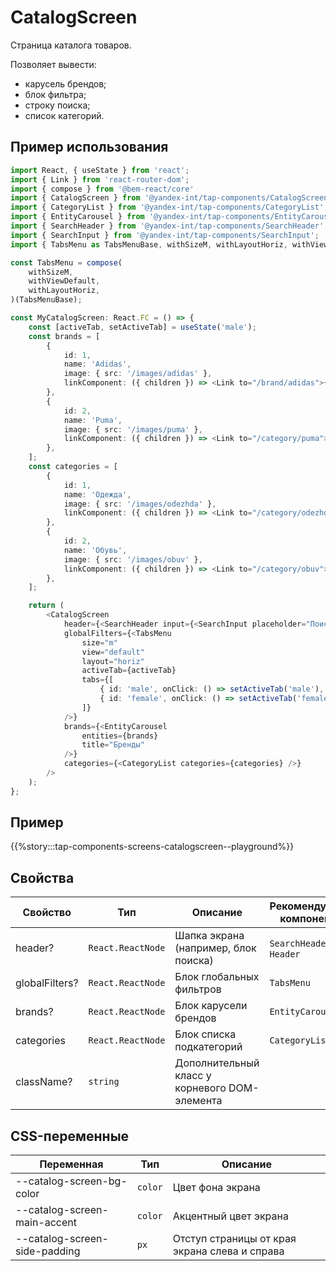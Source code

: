 # CatalogScreen

Страница каталога товаров.

Позволяет вывести:

- карусель брендов;
- блок фильтра;
- строку поиска;
- список категорий.

## Пример использования

```typescript jsx
import React, { useState } from 'react';
import { Link } from 'react-router-dom';
import { compose } from '@bem-react/core'
import { CatalogScreen } from '@yandex-int/tap-components/CatalogScreen';
import { CategoryList } from '@yandex-int/tap-components/CategoryList';
import { EntityCarousel } from '@yandex-int/tap-components/EntityCarousel';
import { SearchHeader } from '@yandex-int/tap-components/SearchHeader';
import { SearchInput } from '@yandex-int/tap-components/SearchInput';
import { TabsMenu as TabsMenuBase, withSizeM, withLayoutHoriz, withViewDefault } from '@yandex-int/tap-components/TabsMenu'

const TabsMenu = compose(
    withSizeM,
    withViewDefault,
    withLayoutHoriz,
)(TabsMenuBase);

const MyCatalogScreen: React.FC = () => {
    const [activeTab, setActiveTab] = useState('male');
    const brands = [
        {
            id: 1,
            name: 'Adidas',
            image: { src: '/images/adidas' },
            linkComponent: ({ children }) => <Link to="/brand/adidas">{children}</Link>
        },
        {
            id: 2,
            name: 'Puma',
            image: { src: '/images/puma' },
            linkComponent: ({ children }) => <Link to="/category/puma">{children}</Link>
        },
    ];
    const categories = [
        {
            id: 1,
            name: 'Одежда',
            image: { src: '/images/odezhda' },
            linkComponent: ({ children }) => <Link to="/category/odezhda">{children}</Link>
        },
        {
            id: 2,
            name: 'Обувь',
            image: { src: '/images/obuv' },
            linkComponent: ({ children }) => <Link to="/category/obuv">{children}</Link>
        },
    ];

    return (
        <CatalogScreen
            header={<SearchHeader input={<SearchInput placeholder="Поиск" />} />}
            globalFilters={<TabsMenu
                size="m"
                view="default"
                layout="horiz"
                activeTab={activeTab}
                tabs={[
                    { id: 'male', onClick: () => setActiveTab('male'), content: 'Мужчинам' },
                    { id: 'female', onClick: () => setActiveTab('female'), content: 'Женщинам' },
                ]}
            />}
            brands={<EntityCarousel
                entities={brands}
                title="Бренды"
            />}
            categories={<CategoryList categories={categories} />}
        />
    );
};
```

## Пример

{{%story:::tap-components-screens-catalogscreen--playground%}}

## Свойства

| Свойство       | Тип               | Описание                                      | Рекомендуемые компоненты |
| -------------- | ----------------- | --------------------------------------------- | ------------------------ |
| header?        | `React.ReactNode` | Шапка экрана (например, блок поиска)          | `SearchHeader`, `Header` |
| globalFilters? | `React.ReactNode` | Блок глобальных фильтров                      | `TabsMenu`               |
| brands?        | `React.ReactNode` | Блок карусели брендов                         | `EntityCarousel`         |
| categories     | `React.ReactNode` | Блок списка подкатегорий                      | `CategoryList`           |
| className?     | `string`          | Дополнительный класс у корневого DOM-элемента |                          |

## CSS-переменные

| Переменная                    | Тип     | Описание                                      |
| ----------------------------- | ------- | --------------------------------------------- |
| --catalog-screen-bg-color     | `color` | Цвет фона экрана                              |
| --catalog-screen-main-accent  | `color` | Акцентный цвет экрана                         |
| --catalog-screen-side-padding | `px`    | Отступ страницы от края экрана слева и справа |
